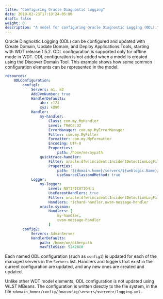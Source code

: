 ```yaml
---
title: "Configuring Oracle Diagnostic Logging"
date: 2019-02-23T17:19:24-05:00
draft: false
weight: 8
description: "A model for configuring Oracle Diagnostic Logging (ODL)."
---
```



Oracle Diagnostic Logging (ODL) can be configured and updated with Create Domain, Update Domain, and Deploy Applications Tools, starting with WDT release 1.5.2.
ODL configuration is supported only for offline mode in WDT. ODL configuration is not added when a model is created using the Discover Domain Tool.
This example shows how some common configuration elements can be represented in the model.

```yaml
resources:
    ODLConfiguration:
        config1:
            Servers: m1, m2
            AddJvmNumber: true
            HandlerDefaults:
                abc: r123
                xyz: k890
            Handler:
                my-handler:
                    Class: com.my.MyHandler
                    Level: TRACE:32
                    ErrorManager: com.my.MyErrorManager
                    Filter: com.my.MyFilter
                    Formatter: com.my.MyFormatter
                    Encoding: UTF-8
                    Properties:
                        path: /home/me/mypath
                quicktrace-handler:
                    Filter: oracle:dfw:incident:IncidentDetectionLogFilter
                    Properties:
                        path: '${domain.home}/servers/${weblogic.Name}/logs/${weblogic.Name}-myhistory.log'
                        useSourceClassandMethod: true
            Logger:
                my-logger:
                    Level: NOTIFICATION:1
                    UseParentHandlers: true
                    Filter: oracle:dfw:incident:IncidentDetectionLogFilter
                    Handlers: richard-handler,owsm-message-handler
                oracle.sysman:
                    Handlers: [
                        my-handler,
                        owsm-message-handler
                    ]
        config2:
            Servers: AdminServer
            HandlerDefaults:
                path: /home/me/otherpath
                maxFileSize: 5242880
```

Each named ODL configuration (such as `config1`) is updated for each of the managed servers in the `Servers` list. Handlers and loggers that exist in the current configuration are updated, and any new ones are created and updated.

Unlike other WDT model elements, ODL configuration is not updated using WLST MBeans. The configuration is written directly to the file system, in the file `<domain_home>/config/fmwconfig/servers/<server>/logging.xml`.
